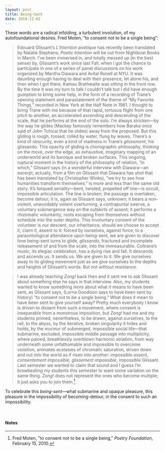 ```yaml
---
layout: post
title: Being-Sent
date: 2018-12-02
---
```


These words are a radical infolding, a turbulent involution, of my autofoundational desires. Fred Moten, “to consent not to be a single being”:

> Edouard Glissant’s *L’Intention poétique* has recently been translated by Natalie Stephens; *Poetic Intention* will be out from Nightboat Books in March. I’ve been immersed in, and totally messed up (in the best sense) by, Glissant’s work since last Fall, when I got the chance to participate in one of a series of panel discussions on his work organized by Mantha Diawara and Avital Ronell at NYU. It was daunting enough having to deal with their presence, let alone his, and then when I got there, Kamau Brathwaite was sitting in the front row. By the time it was my turn to talk I couldn’t talk but I did have enough gumption to bring some help, in the form of a recording of Trane’s opening statement and parastatement of the theme of “My Favorite Things,” recorded in New York at the Half Note in 1961. I thought to bring Trane with me because of that rapid, tortuous flight from one pitch to another, an accelerated ascending and descending of the scale, that he performs at the end of the solo. I’m always stricken—by the way he glides (Mackey famously remembers how Baraka once said of John Tchicai that he slides) away from the proposed. But this gliding is rough, tossed, rolled by water, flung by waves. There’s a kind of obscurity, even a kind of madness in Trane’s *glissement*, his glissando. This opacity of gliding is chorographic philosophy, thinking on the move, over the edge, as exhaustive, imaginary mapping of an underworld and its baroque and broken surfaces. This ongoing, ruptural moment in the history of the philosophy of relation, “in which,” Glissant says (in a wonderful interview with Diawara—an excerpt, actually, from a film on Glissant that Diawara has shot that has been translated by Christopher Winks), “we try to see how humanities transform themselves,” is more and less than the same old story. It’s torqued seriality—bent, twisted, propelled off line—is occult, impossible articulation. The line is broken; the passage is overtaken, become detour; it is, again as Glissant says, unknown; it bears a non-violent, unavoidably violent overturning, a contrapuntal swerve, a voluntary submergence way on the outskirts of assent; it performs a rhizomatic voluntarity, roots escaping from themselves without schedule into the outer depths. This involuntary consent of the volunteer is our descent, our inheritance, should we choose to accept it, claim it, assent to it: forced by ourselves, against force, to a paraontological attendance upon being-sent, we are given to discover how being-sent turns to glide, *glissando*, fractured and incomplete releasement of and from the scale, into the immeasurable. Coltrane’s music, its elegiac celebration, has a dying rise and fall. It descends and ascends us. It sends us. We are given to it. We give ourselves away to its gliding movement just as we give ourselves to the depths and heights of Glissant’s words. But not without resistance.

> I was already teaching *Zong!* back then and it sent me to ask Glissant about something else he says in that interview. Also, my students wanted to know something more about what it means to have been sent, as Glissant says, (Lorna Goodison says to have been sent by history) “to consent not to be a single being.” What does it mean to have been sent to give yourself away? Pretty much everybody I know is driven to dissent from such a movement, where consent is inseparable from a monstrous imposition, but *Zong!* had me and my students primed, nevertheless, to be drawn, against ourselves, to the rail, to the abyss, by the iterative, broken singularity it hides and holds, by the murmur of submerged, impossible social life—that submarine, excluded, impossible middle passage into multiplicity, where pained, breathlessly overblown harmonic striation, from way underneath some unfathomable and impossible to overcome violation, animates ecstasies of chromatic saturation, driven down and out into the world as if risen into another: impossible assent, *consentement impossible, glissement impossible*, impossible Glissant. Last semester we wanted to claim that sound and I guess I’m browbeating my students this semester to want some variation on the same thing. *Zong!* does not represent the ones who become multiple; it just asks you to join them.[^1]

To celebrate this *being-sent*—what submarine and opaque pleasure, this pleasure in the impossibility of becoming-detour, in the consent to such an impossibility.

<br>

#### Notes

[^1]: Fred Moten, "to consent not to be a single being," *Poetry Foundation*, February 15, 2010.
